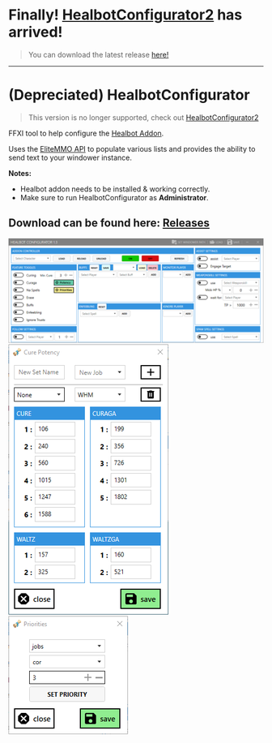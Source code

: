 # Finally! [HealbotConfigurator2](https://github.com/Icydeath/HealbotConfigurator2) has arrived!
> You can download the latest release [here!](https://github.com/Icydeath/HealbotConfigurator2/releases)

---

# (Depreciated) HealbotConfigurator
> This version is no longer supported, check out [HealbotConfigurator2](https://github.com/Icydeath/HealbotConfigurator2)

FFXI tool to help configure the [Healbot Addon](https://github.com/lorand-ffxi/HealBot).

Uses the [EliteMMO API](http://www.elitemmonetwork.com/forums/) to populate various lists and provides the ability to send text to your windower instance.

**Notes:**

* Healbot addon needs to be installed & working correctly.
* Make sure to run HealbotConfigurator as **Administrator**.

## Download can be found here: [Releases](https://github.com/Icydeath/HealbotConfigurator/releases)

![Screenshot](HealbotConfigurator.png)
![Screenshot2](CurePotency.png) ![Screenshot3](Priorities.png)
